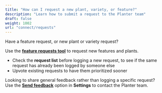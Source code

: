 ```yaml
---
title: "How can I request a new plant, variety, or feature?"
description: "Learn how to submit a request to the Planter team"
draft: false
weight: 1002
url: "connect/requests"
---
```


Have a feature request, or new plant or variety request?

Use the [**feature requests tool**](https://planter.garden/requests) to request new features and plants.

- Check the **request list** before logging a new request, to see if the same request has already been logged by someone else
- Upvote existing requests to have them prioritized sooner

Looking to share general feedback rather than logging a specific request? Use the [**Send feedback**](../contact-us/#send-feedback-contact-support) option in **Settings** to contact the Planter team.
